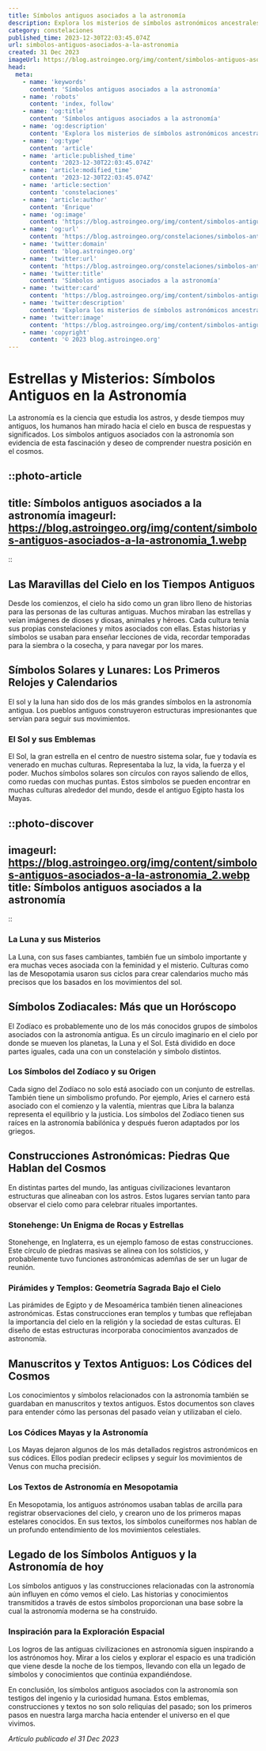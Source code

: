 ```yaml
---
title: Símbolos antiguos asociados a la astronomía
description: Explora los misterios de símbolos astronómicos ancestrales que revelan cómo nuestros antepasados entendían el cosmos y su importancia cultural.
category: constelaciones
published_time: 2023-12-30T22:03:45.074Z
url: simbolos-antiguos-asociados-a-la-astronomia
created: 31 Dec 2023
imageUrl: https://blog.astroingeo.org/img/content/simbolos-antiguos-asociados-a-la-astronomia_1.webp
head:
  meta:
    - name: 'keywords'
      content: 'Símbolos antiguos asociados a la astronomía'
    - name: 'robots'
      content: 'index, follow'
    - name: 'og:title'
      content: 'Símbolos antiguos asociados a la astronomía'
    - name: 'og:description'
      content: 'Explora los misterios de símbolos astronómicos ancestrales que revelan cómo nuestros antepasados entendían el cosmos y su importancia cultural.'
    - name: 'og:type'
      content: 'article'
    - name: 'article:published_time'
      content: '2023-12-30T22:03:45.074Z'
    - name: 'article:modified_time'
      content: '2023-12-30T22:03:45.074Z'
    - name: 'article:section'
      content: 'constelaciones'
    - name: 'article:author'
      content: 'Enrique'
    - name: 'og:image'
      content: 'https://blog.astroingeo.org/img/content/simbolos-antiguos-asociados-a-la-astronomia_1.webp'
    - name: 'og:url'
      content: 'https://blog.astroingeo.org/constelaciones/simbolos-antiguos-asociados-a-la-astronomia'
    - name: 'twitter:domain'
      content: 'blog.astroingeo.org'
    - name: 'twitter:url'
      content: 'https://blog.astroingeo.org/constelaciones/simbolos-antiguos-asociados-a-la-astronomia'
    - name: 'twitter:title'
      content: 'Símbolos antiguos asociados a la astronomía'
    - name: 'twitter:card'
      content: 'https://blog.astroingeo.org/img/content/simbolos-antiguos-asociados-a-la-astronomia_1.webp'
    - name: 'twitter:description'
      content: 'Explora los misterios de símbolos astronómicos ancestrales que revelan cómo nuestros antepasados entendían el cosmos y su importancia cultural.'
    - name: 'twitter:image'
      content: 'https://blog.astroingeo.org/img/content/simbolos-antiguos-asociados-a-la-astronomia_1.webp'
    - name: 'copyright'
      content: '© 2023 blog.astroingeo.org'
---
```

# Estrellas y Misterios: Símbolos Antiguos en la Astronomía

La astronomía es la ciencia que estudia los astros, y desde tiempos muy antiguos, los humanos han mirado hacia el cielo en busca de respuestas y significados. Los símbolos antiguos asociados con la astronomía son evidencia de esta fascinación y deseo de comprender nuestra posición en el cosmos.

::photo-article
---
title: Símbolos antiguos asociados a la astronomía
imageurl: https://blog.astroingeo.org/img/content/simbolos-antiguos-asociados-a-la-astronomia_1.webp
---
::

## Las Maravillas del Cielo en los Tiempos Antiguos

Desde los comienzos, el cielo ha sido como un gran libro lleno de historias para las personas de las culturas antiguas. Muchos miraban las estrellas y veían imágenes de dioses y diosas, animales y héroes. Cada cultura tenía sus propias constelaciones y mitos asociados con ellas. Estas historias y símbolos se usaban para enseñar lecciones de vida, recordar temporadas para la siembra o la cosecha, y para navegar por los mares.

## Símbolos Solares y Lunares: Los Primeros Relojes y Calendarios

El sol y la luna han sido dos de los más grandes símbolos en la astronomía antigua. Los pueblos antiguos construyeron estructuras impresionantes que servían para seguir sus movimientos.

### El Sol y sus Emblemas

El Sol, la gran estrella en el centro de nuestro sistema solar, fue y todavía es venerado en muchas culturas. Representaba la luz, la vida, la fuerza y el poder. Muchos símbolos solares son círculos con rayos saliendo de ellos, como ruedas con muchas puntas. Estos símbolos se pueden encontrar en muchas culturas alrededor del mundo, desde el antiguo Egipto hasta los Mayas.


::photo-discover
---
imageurl: https://blog.astroingeo.org/img/content/simbolos-antiguos-asociados-a-la-astronomia_2.webp
title: Símbolos antiguos asociados a la astronomía
---
::

### La Luna y sus Misterios

La Luna, con sus fases cambiantes, también fue un símbolo importante y era muchas veces asociada con la feminidad y el misterio. Culturas como las de Mesopotamia usaron sus ciclos para crear calendarios mucho más precisos que los basados en los movimientos del sol.

## Símbolos Zodiacales: Más que un Horóscopo

El Zodíaco es probablemente uno de los más conocidos grupos de símbolos asociados con la astronomía antigua. Es un círculo imaginario en el cielo por donde se mueven los planetas, la Luna y el Sol. Está dividido en doce partes iguales, cada una con un constelación y símbolo distintos.

### Los Símbolos del Zodíaco y su Origen

Cada signo del Zodíaco no solo está asociado con un conjunto de estrellas. También tiene un simbolismo profundo. Por ejemplo, Aries el carnero está asociado con el comienzo y la valentía, mientras que Libra la balanza representa el equilibrio y la justicia. Los símbolos del Zodíaco tienen sus raíces en la astronomía babilónica y después fueron adaptados por los griegos.

## Construcciones Astronómicas: Piedras Que Hablan del Cosmos

En distintas partes del mundo, las antiguas civilizaciones levantaron estructuras que alineaban con los astros. Estos lugares servían tanto para observar el cielo como para celebrar rituales importantes.

### Stonehenge: Un Enigma de Rocas y Estrellas

Stonehenge, en Inglaterra, es un ejemplo famoso de estas construcciones. Este círculo de piedras masivas se alinea con los solsticios, y probablemente tuvo funciones astronómicas ademñas de ser un lugar de reunión.

### Pirámides y Templos: Geometría Sagrada Bajo el Cielo

Las pirámides de Egipto y de Mesoamérica también tienen alineaciones astronómicas. Estas construcciones eran templos y tumbas que reflejaban la importancia del cielo en la religión y la sociedad de estas culturas. El diseño de estas estructuras incorporaba conocimientos avanzados de astronomía.

## Manuscritos y Textos Antiguos: Los Códices del Cosmos

Los conocimientos y símbolos relacionados con la astronomía también se guardaban en manuscritos y textos antiguos. Estos documentos son claves para entender cómo las personas del pasado veían y utilizaban el cielo.

### Los Códices Mayas y la Astronomía

Los Mayas dejaron algunos de los más detallados registros astronómicos en sus códices. Ellos podían predecir eclipses y seguir los movimientos de Venus con mucha precisión.

### Los Textos de Astronomía en Mesopotamia

En Mesopotamia, los antiguos astrónomos usaban tablas de arcilla para registrar observaciones del cielo, y crearon uno de los primeros mapas estelares conocidos. En sus textos, los símbolos cuneiformes nos hablan de un profundo entendimiento de los movimientos celestiales.

## Legado de los Símbolos Antiguos y la Astronomía de hoy

Los símbolos antiguos y las construcciones relacionadas con la astronomía aún influyen en cómo vemos el cielo. Las historias y conocimientos transmitidos a través de estos símbolos proporcionan una base sobre la cual la astronomía moderna se ha construido.

### Inspiración para la Exploración Espacial

Los logros de las antiguas civilizaciones en astronomía siguen inspirando a los astrónomos hoy. Mirar a los cielos y explorar el espacio es una tradición que viene desde la noche de los tiempos, llevando con ella un legado de símbolos y conocimientos que continúa expandiéndose.

En conclusión, los símbolos antiguos asociados con la astronomía son testigos del ingenio y la curiosidad humana. Estos emblemas, construcciones y textos no son solo reliquias del pasado; son los primeros pasos en nuestra larga marcha hacia entender el universo en el que vivimos.

_Artículo publicado el 31 Dec 2023_